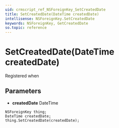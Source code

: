 ```yaml
---
uid: crmscript_ref_NSForeignKey_SetCreatedDate
title: SetCreatedDate(DateTime createdDate)
intellisense: NSForeignKey.SetCreatedDate
keywords: NSForeignKey, GetCreatedDate
so.topic: reference
---
```


# SetCreatedDate(DateTime createdDate)

Registered when

## Parameters

* **createdDate** DateTime

```crmscript
NSForeignKey thing;
DateTime createdDate;
thing.SetCreatedDate(createdDate);
```


